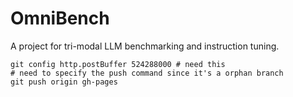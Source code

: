 # OmniBench
A project for tri-modal LLM benchmarking and instruction tuning.

```shell
git config http.postBuffer 524288000 # need this
# need to specify the push command since it's a orphan branch
git push origin gh-pages
```